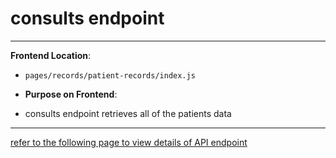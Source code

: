 # consults endpoint

---

**Frontend Location**:

- `pages/records/patient-records/index.js`

- **Purpose on Frontend**:
- consults endpoint retrieves all of the patients data

---

[refer to the following page to view details of API endpoint](../pages-records-patientConsultation-index/consults-get.md)
